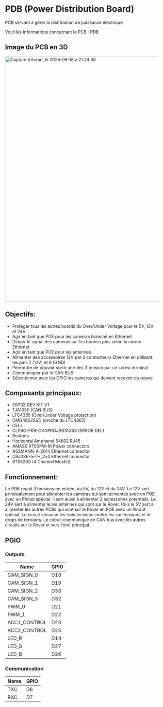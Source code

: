 # PDB (Power Distribution Board)
PCB servant à gérer la distribution de puissance électrique

Voici les informations concernant le PCB : PDB 

## Image du PCB en 3D
<img width="806" alt="Capture d’écran, le 2024-09-18 à 21 24 36" src="https://github.com/user-attachments/assets/1bbfc948-2faf-49ae-a5de-819917863088">

## Objectifs:
* Protéger tous les autres boards du Over/Under Voltage pour le 5V, 12V et 24V
* Agir en tant que POE pour les cameras branché en Ethernet
* Diriger le signal des cameras sur les bonnes pins selon la norme Ethernet
* Agir en tant que POE pour les antennes
* Alimenter des accessoires 12V par 2 connecteurs Ethernet en utilisant les pins 7 (12V) et 8 (GND)
* Permettre de pouvoir sortir une des 3 tension par un screw terminal
* Communiquer par le CAN BUS
* Sélectionner avec les GPIO les cameras qui doivent recevoir du power


## Composants principaux:
* ESP32 DEV KIT V1
* TJA1050 (CAN BUS)
* LTC4365 (Over/Under Voltage protaction)
* DMG4822SSD (proche du LTC4365)
* DELs
* CLP6C-FKB-CKNPRGJBB7A363 (ERROR DEL)
* Boutons
* Horizontal Amphenol 54602 RJ45
* AMASS XT60PW-M Power connectors
* ASSMANN_A-2014 Ethernet connector
* CRJ036-5-TH_2x4 Ethernet connector
* BTS5200 (4 Channel Mosfet)

## Fonctionnement:
Le PDB reçoit 3 tensions en entrée, du 5V, du 12V et du 24V.
Le 12V sert principalement pour alimenter les caméras qui sont alimentés avec un POE avec un Pinout spécial. Il sert aussi à alimenter 2 accessoires potentiels.
Le 24V sert à alimenter le les antennes qui sont sur le Rover.
Puis le 5V sert à alimenter les autres PCBs qui sont sur le Rover en POE avec un Pinout spécial. 
Le circuit sécurise les trois tensions contre les sur-tensions et le drops de tensions.
Le circuit communique en CAN bus avec les autres circuits sur le Rover et vers l'ordi principal.

## PGIO
### Outputs

Name         | GPIO
---          | ---
CAM_SIGN_0   | D18
CAM_SIGN_1   | D19
CAM_SIGN_2   | D33
CAM_SIGN_3   | D32
PWM_0        | D21
PWM_1        | D22
ACC1_CONTROL | D23
ACC2_CONTROL | D25
LED_R        | D14
LED_G        | D27
LED_B        | D26

### Communication

Name    | GPIO
---     | ---
TXC    | D6
RXC    | D7

